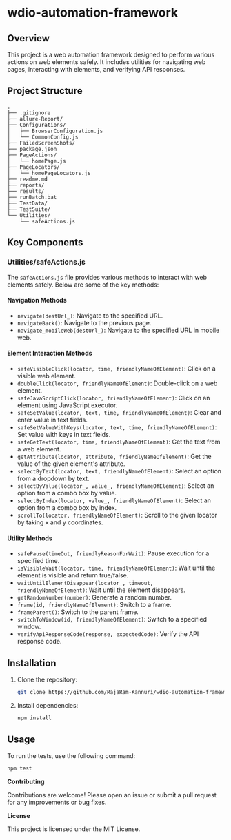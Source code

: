 # wdio-automation-framework

## Overview

This project is a web automation framework designed to perform various actions on web elements safely. It includes utilities for navigating web pages, interacting with elements, and verifying API responses.

## Project Structure
```
.
├── .gitignore
├── allure-Report/
├── Configurations/
│   ├── BrowserConfiguration.js
│   └── CommonConfig.js
├── FailedScreenShots/
├── package.json
├── PageActions/
│   └── homePage.js
├── PageLocators/
│   └── homePageLocators.js
├── readme.md
├── reports/
├── results/
├── runBatch.bat
├── TestData/
├── TestSuite/
└── Utilities/
    └── safeActions.js

```

## Key Components

### Utilities/safeActions.js

The `safeActions.js` file provides various methods to interact with web elements safely. Below are some of the key methods:

#### Navigation Methods
- `navigate(destUrl_)`: Navigate to the specified URL.
- `navigateBack()`: Navigate to the previous page.
- `navigate_mobileWeb(destUrl_)`: Navigate to the specified URL in mobile web.

#### Element Interaction Methods
- `safeVisibleClick(locator, time, friendlyNameOfElement)`: Click on a visible web element.
- `doubleClick(locator, friendlyNameOfElement)`: Double-click on a web element.
- `safeJavaScriptClick(locator, friendlyNameOfElement)`: Click on an element using JavaScript executor.
- `safeSetValue(locator, text, time, friendlyNameOfElement)`: Clear and enter value in text fields.
- `safeSetValueWithKeys(locator, text, time, friendlyNameOfElement)`: Set value with keys in text fields.
- `safeGetText(locator, time, friendlyNameOfElement)`: Get the text from a web element.
- `getAttribute(locator, attribute, friendlyNameOfElement)`: Get the value of the given element's attribute.
- `selectByText(locator, text, friendlyNameOfElement)`: Select an option from a dropdown by text.
- `selectByValue(locator_, value_, friendlyNameOfElement)`: Select an option from a combo box by value.
- `selectByIndex(locator, value_, friendlyNameOfElement)`: Select an option from a combo box by index.
- `scrollTo(locator, friendlyNameOfElement)`: Scroll to the given locator by taking x and y coordinates.

#### Utility Methods
- `safePause(timeOut, friendlyReasonForWait)`: Pause execution for a specified time.
- `isVisibleWait(locator, time, friendlyNameOfElement)`: Wait until the element is visible and return true/false.
- `waitUntilElementDisappear(locator_, timeout, friendlyNameOfElement)`: Wait until the element disappears.
- `getRandomNumber(number)`: Generate a random number.
- `frame(id, friendlyNameOfElement)`: Switch to a frame.
- `frameParent()`: Switch to the parent frame.
- `switchToWindow(id, friendlyNameOfElement)`: Switch to a specified window.
- `verifyApiResponseCode(response, expectedCode)`: Verify the API response code.

## Installation

1. Clone the repository:
    ```sh
    git clone https://github.com/RajaRam-Kannuri/wdio-automation-framework
    ```

2. Install dependencies:
    ```sh
    npm install
    ```

## Usage

To run the tests, use the following command:
```sh
npm test
```

**Contributing**

Contributions are welcome! Please open an issue or submit a pull request for any improvements or bug fixes.

**License**

This project is licensed under the MIT License.
